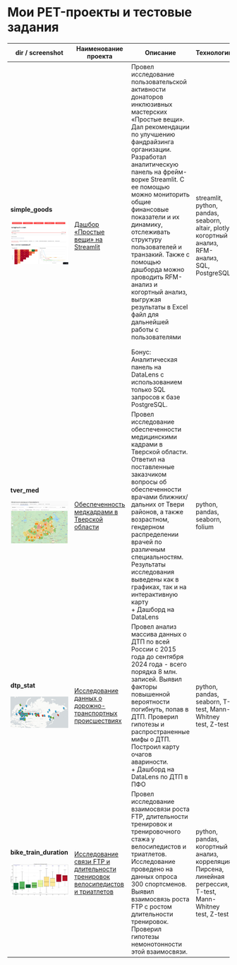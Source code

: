 # Мои PET-проекты и тестовые задания 


| dir / screenshot    | Наименование проекта                | Описание                                                     | Технологии                                                         |
| ---- | ----------------------------------- | ------------------------------------------------------------ | ------------------------------------------------------------ |
| **simple_goods<br>**<br> ![scrin2](/simple_goods/sg1.jpg) | [Дашбор «Простые вещи» на Streamlit](/simple_goods) |  Провел исследование пользовательской активности донаторов инклюзивных мастерских «Простые вещи». Дал рекомендации по улучшению фандрайзинга организации. Разработал аналитическую панель на фрейм-ворке Streamlit. С ее помощью можно мониторить общие финансовые показатели и их динамику, отслеживать структуру пользователей и транзакий. Также с помощью дашборда можно проводить RFM-анализ и когортный анализ, выгружая результаты в Excel файл для дальнейшей работы с пользователями<br><br> Бонус: Аналитическая панель на DataLens с использованием только SQL запросов к базе PostgreSQL. | streamlit, python, pandas, seaborn, altair, plotly, когортный анализ, RFM-анализ, SQL, PostgreSQL |
| **tver_med**<br><br> ![scrin2](/tver_med/tver_med.jpg) | [Обеспеченность медкадрами в Тверской области](/tver_med) |  Провел исследование обеспеченности медицинскими кадрами в Тверской области. Ответил на поставленные заказчиком вопросы об обеспеченности врачами ближних/дальних от Твери районов, а также возрастном, гендерном распределении врачей по различным специальностям. Результаты исследования выведены как в графиках, так и на интерактивную карту <br> + Дашборд на DataLens | python, pandas, seaborn, folium |
| **dtp_stat**<br><br> ![scrin2](/dtp_stat/dtp3.jpg) | [Исследование данных о дорожно-транспортных происшествиях](/dtp_stat) |  Провел анализ массива данных о ДТП по всей России с 2015 года до сентября 2024 года - всего порядка 8 млн. записей. Выявил факторы повышенной вероятности погибнуть, попав в ДТП. Проверил гипотезы и распространенные мифы о ДТП. Построил карту очагов авариности. <br> + Дашборд на DataLens по ДТП в ПФО | python, pandas, seaborn, T-test, Mann-Whitney test, Z-test |
| **bike_train_duration**<br><br> ![scrin2](/bike_train_duration/velo1.jpg) | [Исследование связи FTP и длительности тренировок велосипедистов и триатлетов](/bike_train_duration) |  Провел исследование взаимосвязи роста FTP, длительности тренировок и тренировочного стажа у велосипедистов и триатлетов. Исследование проведено на данных опроса 300 спортсменов. Выявил взаимосвязь роста FTP с ростом длительности тренировок. Проверил гипотезы немонотонности этой взаимосвязи. | python, pandas, когортный анализ, корреляция Пирсена, линейная регрессия, T-test, Mann-Whitney test, Z-test |


